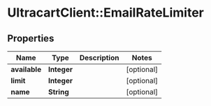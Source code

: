 # UltracartClient::EmailRateLimiter

## Properties
Name | Type | Description | Notes
------------ | ------------- | ------------- | -------------
**available** | **Integer** |  | [optional] 
**limit** | **Integer** |  | [optional] 
**name** | **String** |  | [optional] 


